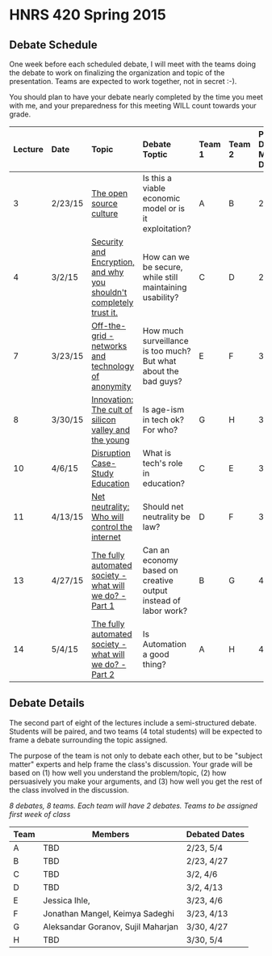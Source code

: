 # HNRS 420 Spring 2015

## Debate Schedule
One week before each scheduled debate, I will meet with the teams doing the debate to work on finalizing the organization and topic of the presentation.  Teams are expected to work together, not in secret :-).

You should plan to have your debate nearly completed by the time you meet with me, and your preparedness for this meeting WILL count towards your grade.

|Lecture |Date |Topic | Debate Toptic | Team 1 | Team 2| Pre-Debate Meeting Date |
|:---------|:------|:------|:------|:------|:------|:------|
| 3|  2/23/15 	| [The open source culture](lect03.html) |Is this a viable economic model or is it exploitation? | A | B| 2/16/15 |
| 4|  3/2/15 	| [Security and Encryption, and why you shouldn't completely trust it.](lect04.html) |How can we be secure, while still maintaining usability? | C | D| 2/23/15 |
| 7|  3/23/15 	| [Off-the-grid - networks and technology of anonymity](lect07.html) |  How much surveillance is too much?  But what about the bad guys? | E | F | 3/2/15 |
| 8|  3/30/15 	| [Innovation:  The cult of silicon valley and the young](lect08.html) |  Is age-ism in tech ok? For who? | G |H | 3/23/15 |
|10| 4/6/15	| [Disruption Case-Study Education](lect10.html) | What is tech's role in education? | C |E | 3/30/15 |
| 11| 4/13/15 	| [Net neutrality:  Who will control the internet](lect11.html) |Should net neutrality be law? | D | F | 3/30/15 |
| 13| 4/27/15 	| [The fully automated society - what will we do? - Part 1](lect13.html) | Can an economy based on creative output instead of labor work? | B | G | 4/20/15 |
| 14| 5/4/15 	| [The fully automated society - what will we do? - Part 2](lect14.html) | Is Automation a good thing? | A | H | 4/27/15 |

## Debate Details
The second part of eight of the lectures include a semi-structured debate.  Students will be paired, and two teams (4 total students) will be expected to frame a debate surrounding the topic assigned.  

The purpose of the team is not only to debate each other, but to be "subject matter" experts and help frame the class's discussion.  Your grade will be based on (1) how well you understand the problem/topic, (2) how persuasively you make your arguments, and (3) how well you get the rest of the class involved in the discussion.

*8 debates, 8 teams.  Each team will have 2 debates.  Teams to be assigned first week of class*

| Team | Members | Debated Dates |
|------|---------|---------------|
| A    | TBD     | 2/23, 5/4     |
| B    | TBD     | 2/23, 4/27    |
| C    | TBD     | 3/2, 4/6      |
| D    | TBD     | 3/2, 4/13     |
| E    | Jessica Ihle,      | 3/23, 4/6     |
| F    | Jonathan Mangel, Keimya Sadeghi     | 3/23, 4/13    |
| G    | Aleksandar Goranov, Sujil Maharjan | 3/30, 4/27    |
| H    | TBD     | 3/30, 5/4     |


